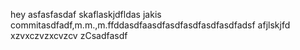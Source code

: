 hey asfasfasdaf
skaflaskjdfldas
jakis commitasdfadf,m.m.,m.ffddasdfaasdfasdfasdfasdfasdfadsf
afjlskjfd
xzvxczvzxcvzcv
zCsadfasdf
